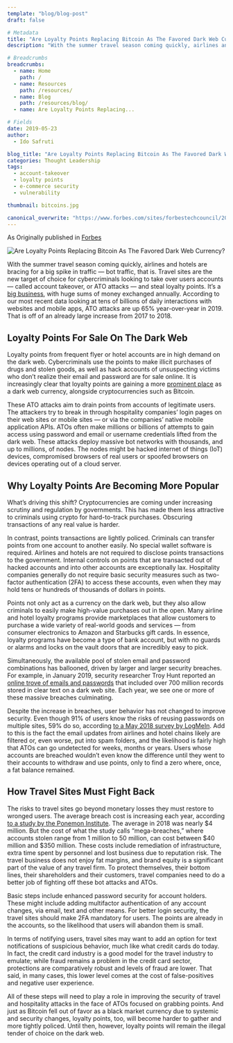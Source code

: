 ```yaml
---
template: "blog/blog-post"
draft: false

# Metadata
title: "Are Loyalty Points Replacing Bitcoin As The Favored Dark Web Currency?"
description: "With the summer travel season coming quickly, airlines and hotels are bracing for a big spike in traffic — bot traffic, that is. Travel sites are the new target of choice for cybercriminals looking to take over users accounts — called account takeover, or ATO attacks — and steal loyalty points."

# Breadcrumbs
breadcrumbs:
  - name: Home
    path: /
  - name: Resources
    path: /resources/
  - name: Blog
    path: /resources/blog/
  - name: Are Loyalty Points Replacing...

# Fields
date: 2019-05-23
author:
  - Ido Safruti

blog_title: "Are Loyalty Points Replacing Bitcoin As The Favored Dark Web Currency?"
categories: Thought Leadership
tags:
  - account-takeover
  - loyalty points
  - e-commerce security
  - vulnerability

thumbnail: bitcoins.jpg

canonical_overwrite: "https://www.forbes.com/sites/forbestechcouncil/2019/05/23/are-loyalty-points-replacing-bitcoin-as-the-favored-dark-web-currency/#649ad30262cf"
---
```


As Originally published in [Forbes](https://www.forbes.com/sites/forbestechcouncil/2019/05/23/are-loyalty-points-replacing-bitcoin-as-the-favored-dark-web-currency/#649ad30262cf)

![Are Loyalty Points Replacing Bitcoin As The Favored Dark Web Currency?](/assets/images/blog/bitcoins.jpg)<br>

With the summer travel season coming quickly, airlines and hotels are bracing for a big spike in traffic — bot traffic, that is. Travel sites are the new target of choice for cybercriminals looking to take over users accounts — called account takeover, or ATO attacks — and steal loyalty points. It’s a [big business](https://www.vice.com/en_us/article/wj35yb/how-hackers-sell-luxury-hotels-cheap-discount-loyalty-points-airlines), with huge sums of money exchanged annually. According to our most recent data looking at tens of billions of daily interactions with websites and mobile apps, ATO attacks are up 65% year-over-year in 2019. That is off of an already large increase from 2017 to 2018.

## Loyalty Points For Sale On The Dark Web

Loyalty points from frequent flyer or hotel accounts are in high demand on the dark web. Cybercriminals use the points to make illicit purchases of drugs and stolen goods, as well as hack accounts of unsuspecting victims who don’t realize their email and password are for sale online. It is increasingly clear that loyalty points are gaining a more [prominent place](https://www.vice.com/en_us/article/59v5d8/dunkin-donuts-loyalty-points-accounts-dark-web-buy-sell-cheap) as a dark web currency, alongside cryptocurrencies such as Bitcoin.

These ATO attacks aim to drain points from accounts of legitimate users. The attackers try to break in through hospitality companies’ login pages on their web sites or mobile sites — or via the companies’ native mobile application APIs. ATOs often make millions or billions of attempts to gain access using password and email or username credentials lifted from the dark web. These attacks deploy massive bot networks with thousands, and up to millions, of nodes. The nodes might be hacked internet of things (IoT) devices, compromised browsers of real users or spoofed browsers on devices operating out of a cloud server.

## Why Loyalty Points Are Becoming More Popular

What’s driving this shift? Cryptocurrencies are coming under increasing scrutiny and regulation by governments. This has made them less attractive to criminals using crypto for hard-to-track purchases. Obscuring transactions of any real value is harder.

In contrast, points transactions are lightly policed. Criminals can transfer points from one account to another easily. No special wallet software is required. Airlines and hotels are not required to disclose points transactions to the government. Internal controls on points that are transacted out of hacked accounts and into other accounts are exceptionally lax. Hospitality companies generally do not require basic security measures such as two-factor authentication (2FA) to access these accounts, even when they may hold tens or hundreds of thousands of dollars in points.

Points not only act as a currency on the dark web, but they also allow criminals to easily make high-value purchases out in the open. Many airline and hotel loyalty programs provide marketplaces that allow customers to purchase a wide variety of real-world goods and services — from consumer electronics to Amazon and Starbucks gift cards. In essence, loyalty programs have become a type of bank account, but with no guards or alarms and locks on the vault doors that are incredibly easy to pick.

Simultaneously, the available pool of stolen email and password combinations has ballooned, driven by larger and larger security breaches. For example, in January 2019, security researcher Troy Hunt reported an [online trove of emails and passwords](https://www.wired.com/story/collection-one-breach-email-accounts-passwords/) that included over 700 million records stored in clear text on a dark web site. Each year, we see one or more of these massive breaches culminating.

Despite the increase in breaches, user behavior has not changed to improve security. Even though 91% of users know the risks of reusing passwords on multiple sites, 59% do so, according [to a May 2018 survey by LogMeIn](https://www.darkreading.com/informationweek-home/password-reuse-abounds-new-survey-shows/d/d-id/1331689). Add to this is the fact the email updates from airlines and hotel chains likely are filtered or, even worse, put into spam folders, and the likelihood is fairly high that ATOs can go undetected for weeks, months or years. Users whose accounts are breached wouldn’t even know the difference until they went to their accounts to withdraw and use points, only to find a zero where, once, a fat balance remained.

## How Travel Sites Must Fight Back

The risks to travel sites go beyond monetary losses they must restore to wronged users. The average breach cost is increasing each year, according [to a study by the Ponemon Institute](https://venturebeat.com/2018/07/10/ibm-security-study-mega-data-breaches-cost-40-million-to-350-million/). The average in 2018 was nearly $4 million. But the cost of what the study calls  “mega-breaches,” where accounts stolen range from 1 million to 50 million, can cost between $40 million and \$350 million. These costs include remediation of infrastructure, extra time spent by personnel and lost business due to reputation risk. The travel business does not enjoy fat margins, and brand equity is a significant part of the value of any travel firm. To protect themselves, their bottom lines, their shareholders and their customers, travel companies need to do a better job of fighting off these bot attacks and ATOs.

Basic steps include enhanced password security for account holders. These might include adding multifactor authentication of any account changes, via email, text and other means. For better login security, the travel sites should make 2FA mandatory for users. The points are already in the accounts, so the likelihood that users will abandon them is small.

In terms of notifying users, travel sites may want to add an option for text notifications of suspicious behavior, much like what credit cards do today. In fact, the credit card industry is a good model for the travel industry to emulate; while fraud remains a problem in the credit card sector, protections are comparatively robust and levels of fraud are lower. That said, in many cases, this lower level comes at the cost of false-positives and negative user experience.

All of these steps will need to play a role in improving the security of travel and hospitality attacks in the face of ATOs focused on grabbing points. And just as Bitcoin fell out of favor as a black market currency due to systemic and security changes, loyalty points, too, will become harder to gather and more tightly policed. Until then, however, loyalty points will remain the illegal tender of choice on the dark web.
